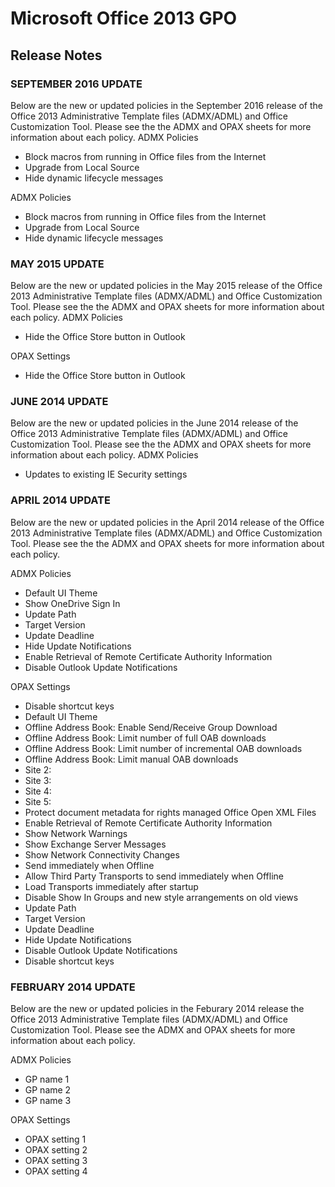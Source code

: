 # Microsoft Office 2013 GPO

## Release Notes

### SEPTEMBER 2016 UPDATE
Below are the new or updated policies in the September 2016 release of the Office 2013 Administrative Template files (ADMX/ADML) and Office Customization Tool. Please see the the ADMX and OPAX sheets for more information about each policy.
ADMX Policies
- Block macros from running in Office files from the Internet
- Upgrade from Local Source
- Hide dynamic lifecycle messages

ADMX Policies
- Block macros from running in Office files from the Internet
- Upgrade from Local Source
- Hide dynamic lifecycle messages

### MAY 2015 UPDATE
Below are the new or updated policies in the May 2015 release of the Office 2013 Administrative Template files (ADMX/ADML) and Office Customization Tool. Please see the the ADMX and OPAX sheets for more information about each policy.
ADMX Policies
- Hide the Office Store button in Outlook

OPAX Settings
- Hide the Office Store button in Outlook

### JUNE 2014 UPDATE
Below are the new or updated policies in the June 2014 release of the Office 2013 Administrative Template files (ADMX/ADML) and Office Customization Tool. Please see the the ADMX and OPAX sheets for more information about each policy.
ADMX Policies
- Updates to existing IE Security settings

### APRIL 2014 UPDATE
Below are the new or updated policies in the April 2014 release of the Office 2013 Administrative Template files (ADMX/ADML) and Office Customization Tool. Please see the the ADMX and OPAX sheets for more information about each policy.

ADMX Policies
- Default UI Theme
- Show OneDrive Sign In
- Update Path
- Target Version
- Update Deadline
- Hide Update Notifications
- Enable Retrieval of Remote Certificate Authority Information
- Disable Outlook Update Notifications

OPAX Settings
- Disable shortcut keys
- Default UI Theme
- Offline Address Book: Enable Send/Receive Group Download
- Offline Address Book: Limit number of full OAB downloads
- Offline Address Book: Limit number of incremental OAB downloads
- Offline Address Book: Limit manual OAB downloads
- Site 2:
- Site 3:
- Site 4:
- Site 5:
- Protect document metadata for rights managed Office Open XML Files
- Enable Retrieval of Remote Certificate Authority Information
- Show Network Warnings
- Show Exchange Server Messages
- Show Network Connectivity Changes
- Send immediately when Offline
- Allow Third Party Transports to send immediately when Offline
- Load Transports immediately after startup
- Disable Show In Groups and new style arrangements on old views
- Update Path
- Target Version
- Update Deadline
- Hide Update Notifications
- Disable Outlook Update Notifications
- Disable shortcut keys


### FEBRUARY 2014 UPDATE
Below are the new or updated policies in the Feburary 2014 release the Office 2013 Administrative Template files (ADMX/ADML) and Office Customization Tool. Please see the ADMX and OPAX sheets for more information about each policy.

ADMX Policies
- GP name 1
- GP name 2
- GP name 3


OPAX Settings
- OPAX setting 1
- OPAX setting 2
- OPAX setting 3
- OPAX setting 4
